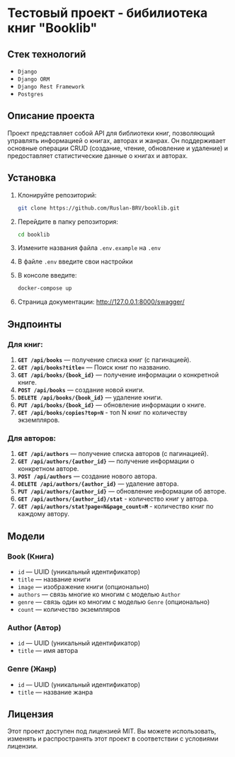 # Тестовый проект - бибилиотека книг "Booklib"

## Стек технологий
- `Django`
- `Django ORM`
- `Django Rest Framework`
- `Postgres`

## Описание проекта

Проект представляет собой API для библиотеки книг, позволяющий управлять информацией о книгах, авторах и жанрах. Он поддерживает основные операции CRUD (создание, чтение, обновление и удаление) и предоставляет статистические данные о книгах и авторах.

## Установка

1. Клонируйте репозиторий:
   ```bash
   git clone https://github.com/Ruslan-BRV/booklib.git

2. Перейдите в папку репозитория:
   ```bash
   cd booklib

3. Измените названия файла `.env.example` на `.env`

4. В файле `.env` введите свои настройки

5. В консоле введите:
    ```bash
    docker-compose up

6. Страница документации: http://127.0.0.1:8000/swagger/

## Эндпоинты

### Для книг:

1. **`GET /api/books`** — получение списка книг (с пагинацией).
2. **`GET /api/books?title=`** — Поиск книг по названию.
3. **`GET /api/books/{book_id}`** — получение информации о конкретной книге.
4. **`POST /api/books`** — создание новой книги.
5. **`DELETE /api/books/{book_id}`** — удаление книги.
6. **`PUT /api/books/{book_id}`** — обновление информации о книге.
7. **`GET /api/books/copies?top=N`** - топ N книг по количеству экземпляров.

### Для авторов:

1. **`GET /api/authors`** — получение списка авторов (с пагинацией).
2. **`GET /api/authors/{author_id}`** — получение информации о конкретном авторе.
3. **`POST /api/authors`** — создание нового автора.
4. **`DELETE /api/authors/{author_id}`** — удаление автора.
5. **`PUT /api/authors/{author_id}`** — обновление информации об авторе.
6. **`GET /api/authors/{author_id}/stat`** - количество книг у автора.
7. **`GET /api/authors/stat?page=N&page_count=M`** - количество книг по каждому автору.

## Модели

### Book (Книга)
- `id` — UUID (уникальный идентификатор)
- `title` — название книги
- `image` — изображение книги (опционально)
- `authors` — связь многие ко многим с моделью `Author`
- `genre` — связь один ко многим с моделью `Genre` (опционально)
- `count` — количество экземпляров

### Author (Автор)
- `id` — UUID (уникальный идентификатор)
- `title` — имя автора

### Genre (Жанр)
- `id` — UUID (уникальный идентификатор)
- `title` — название жанра

## Лицензия
Этот проект доступен под лицензией MIT. Вы можете использовать, изменять и распространять этот проект в соответствии с условиями лицензии.
